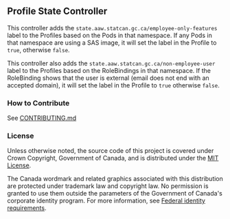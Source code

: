 ## Profile State Controller

This controller adds the `state.aaw.statcan.gc.ca/employee-only-features` label to the Profiles based on the Pods in that namespace. 
If any Pods in that namespace are using a SAS image, it will set the label in the Profile to `true`, otherwise `false`.

This controller also adds the `state.aaw.statcan.gc.ca/non-employee-user` label to the Profiles based on the RoleBindings in that namespace.
If the RoleBinding shows that the user is external (email does not end with an accepted domain), it will set the label in the Profile to `true` otherwise `false`.

### How to Contribute

See [CONTRIBUTING.md](CONTRIBUTING.md)

### License

Unless otherwise noted, the source code of this project is covered under Crown Copyright, Government of Canada, and is distributed under the [MIT License](LICENSE).

The Canada wordmark and related graphics associated with this distribution are protected under trademark law and copyright law. 
No permission is granted to use them outside the parameters of the Government of Canada's corporate identity program. 
For more information, see [Federal identity requirements](https://www.canada.ca/en/treasury-board-secretariat/topics/government-communications/federal-identity-requirements.html).
